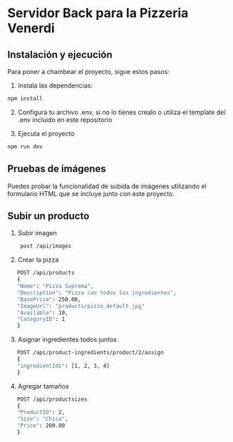 # Servidor Back para la Pizzeria Venerdi

## Instalación y ejecución

Para poner a chambear el proyecto, sigue estos pasos:

1. Instala las dependencias:

```bash
npm install
```

2. Configura tu archivo .env, si no lo tienes crealo o utiliza el template del .env incluido en este repositorio

3. Ejecuta el proyecto

```bash
npm run dev
```

## Pruebas de imágenes

Puedes probar la funcionalidad de subida de imágenes utilizando el formulario HTML que se incluye junto con este proyecto.

## Subir un producto

1. Subir imagen

```bash
    post /api/images
```

2. Crear la pizza

```bash
   POST /api/products
   {
   "Name": "Pizza Suprema",
   "Description": "Pizza con todos los ingredientes",
   "BasePrice": 250.00,
   "ImageUrl": "products/pizza_default.jpg"
   "Available": 10,
   "CategoryID": 1
   }
```

3. Asignar ingredientes todos juntos

```bash
   POST /api/product-ingredients/product/2/assign
   {
   "ingredientIds": [1, 2, 3, 4]
   }
```

4. Agregar tamaños

```bash
   POST /api/productsizes
   {
   "ProductID": 2,
   "Size": "Chica",
   "Price": 200.00
   }
```
